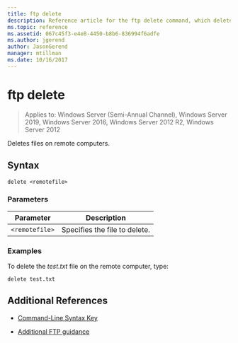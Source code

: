 ```yaml
---
title: ftp delete
description: Reference article for the ftp delete command, which deletes files on remote computers.
ms.topic: reference
ms.assetid: 067c45f3-e4e8-4450-b8b6-836994f6adfe
ms.author: jgerend
author: JasonGerend
manager: mtillman
ms.date: 10/16/2017
---
```


# ftp delete

> Applies to: Windows Server (Semi-Annual Channel), Windows Server 2019, Windows Server 2016, Windows Server 2012 R2, Windows Server 2012

Deletes files on remote computers.

## Syntax

```
delete <remotefile>
```

### Parameters

| Parameter | Description |
| --------- | ----------- |
| `<remotefile>` | Specifies the file to delete. |

### Examples

To delete the *test.txt* file on the remote computer, type:

```
delete test.txt
```

## Additional References

- [Command-Line Syntax Key](command-line-syntax-key.md)

- [Additional FTP guidance](/previous-versions/orphan-topics/ws.10/cc756013(v=ws.10))
